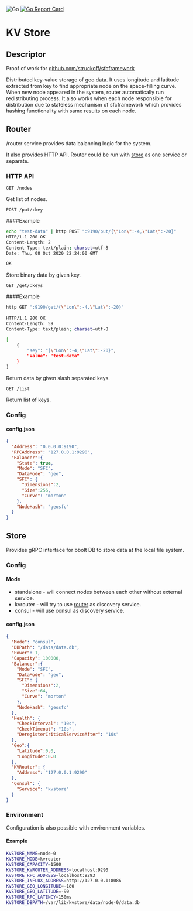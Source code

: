 ![Go](https://github.com/struckoff/kvstore/workflows/Go/badge.svg)
[![Go Report Card](https://goreportcard.com/badge/github.com/struckoff/kvstore)](https://goreportcard.com/report/github.com/struckoff/kvstore)

# KV Store

## Descriptor
Proof of work for [github.com/struckoff/sfcframework](http://github.com/struckoff/sfcframework)

Distributed key-value storage of geo data. It uses longitude and latitude extracted from key to find appropriate node on the space-filling curve. 
When new node appeared in the system, router automatically run redistributing process.
It also works when each node responsible for distribution due to stateless mechanism of sfcframework which 
provides hashing functionality with same results on each node. 


## Router
/router service provides data balancing logic for the system.

It also provides HTTP API.
Router could be run with [store](#store) as one service or separate.

### HTTP API
```
GET /nodes
```
    
Get list of nodes.
```
POST /put/:key
```

####Example
```zsh
echo "test-data" | http POST ":9190/put/{\"Lon\":-4,\"Lat\":-20}"      
HTTP/1.1 200 OK
Content-Length: 2
Content-Type: text/plain; charset=utf-8
Date: Thu, 08 Oct 2020 22:24:00 GMT

OK

```

Store binary data by given key.
```
GET /get/:keys
```
####Example
```zsh
http GET ":9190/get/{\"Lon\":-4,\"Lat\":-20}"
        
HTTP/1.1 200 OK
Content-Length: 59
Content-Type: text/plain; charset=utf-8

[
    {
        "Key": "{\"Lon\":-4,\"Lat\":-20}",
        "Value": "test-data"
    }
]

```
Return data by given slash separated keys.
 
```
GET /list
```   
Return list of keys.

### Config
#### config.json
```json
{
  "Address": "0.0.0.0:9190",
  "RPCAddress": "127.0.0.1:9290",
  "Balancer":{
    "State": true,
    "Mode": "SFC",
    "DataMode": "geo",
    "SFC": {
      "Dimensions":2,
      "Size":256,
      "Curve": "morton"
    },
    "NodeHash": "geosfc"
  }
}
```

## Store
Provides gRPC interface for bbolt DB to store data at the local file system.  

### Config
#### Mode
 - standalone - will connect nodes between each other without external service. 
 - kvrouter - will try to use [router](#router) as discovery service.
 - consul - will use consul as discovery service.
 
 #### config.json
```json
{
  "Mode": "consul",
  "DBPath": "/data/data.db",
  "Power": 1,
  "Capacity": 100000,
  "Balancer":{
    "Mode": "SFC",
    "DataMode": "geo",
    "SFC": {
      "Dimensions":2,
      "Size":64,
      "Curve": "morton"
    },
    "NodeHash": "geosfc"
  },
  "Health": {
    "CheckInterval": "10s",
    "CheckTimeout": "10s",
    "DeregisterCriticalServiceAfter": "10s"
  },
  "Geo":{
    "Latitude":0.0,
    "Longitude":0.0
  },
  "KVRouter": {
    "Address": "127.0.0.1:9290"
  },
  "Consul": {
    "Service": "kvstore"
  }
}
```
### Environment
Configuration is also possible with environment variables.

#### Example
```sh
KVSTORE_NAME=node-0
KVSTORE_MODE=kvrouter
KVSTORE_CAPACITY=1500
KVSTORE_KVROUTER_ADDRESS=localhost:9290
KVSTORE_RPC_ADDRESS=localhost:9293
KVSTORE_INFLUX_ADDRESS=http://127.0.0.1:8086
KVSTORE_GEO_LONGITUDE=-180
KVSTORE_GEO_LATITUDE=-90
KVSTORE_RPC_LATENCY=150ms
KVSTORE_DBPATH=/var/lib/kvstore/data/node-0/data.db
```
